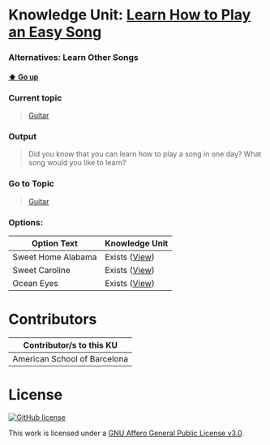 # Knowledge Unit: [Learn How to Play an Easy Song](../../knowledge_units/guitar/learn-how-to-play-an-easy-song.md)
### Alternatives:   Learn Other Songs 
#### [:arrow_up: Go up](../../topics/guitar.md)
### Current topic
> [Guitar](../../topics/guitar.md)
### Output
> Did you know that you can learn how to play a song in one day? What song would you like to learn?
### Go to Topic
> [Guitar](../../topics/guitar.md)

### Options: 

| Option Text | Knowledge Unit |
| - | - |  
| Sweet Home Alabama  |  Exists ([View](../../knowledge_units/guitar/sweet-home-alabama.md))  |  
| Sweet Caroline  |  Exists ([View](../../knowledge_units/guitar/sweet-caroline.md))  |  
| Ocean Eyes  |  Exists ([View](../../knowledge_units/guitar/ocean-eyes.md))  | 

# Contributors

| Contributor/s to this KU |
| - | 
| American School of Barcelona |

# License
[![GitHub license](https://img.shields.io/github/license/inbrainz/cerebro)](https://github.com/inbrainz/cerebro/blob/master/LICENSE)

This work is licensed under a [GNU Affero General Public License v3.0](https://www.gnu.org/licenses/agpl-3.0.txt).